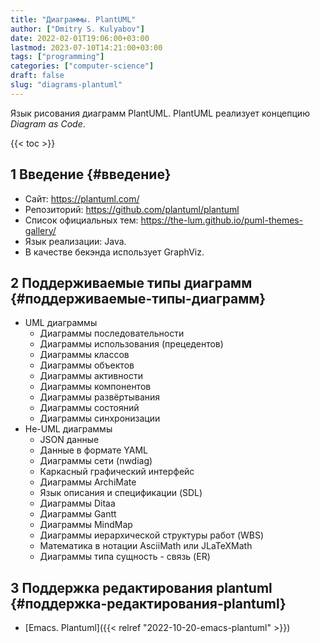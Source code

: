 ```yaml
---
title: "Диаграммы. PlantUML"
author: ["Dmitry S. Kulyabov"]
date: 2022-02-01T19:06:00+03:00
lastmod: 2023-07-10T14:21:00+03:00
tags: ["programming"]
categories: ["computer-science"]
draft: false
slug: "diagrams-plantuml"
---
```


Язык рисования диаграмм PlantUML. PlantUML реализует концепцию _Diagram as Code_.

<!--more-->

{{< toc >}}


## <span class="section-num">1</span> Введение {#введение}

-   Сайт: <https://plantuml.com/>
-   Репозиторий: <https://github.com/plantuml/plantuml>
-   Список официальных тем: <https://the-lum.github.io/puml-themes-gallery/>
-   Язык реализации: Java.
-   В качестве бекэнда использует GraphViz.


## <span class="section-num">2</span> Поддерживаемые типы диаграмм {#поддерживаемые-типы-диаграмм}

-   UML диаграммы
    -   Диаграммы последовательности
    -   Диаграммы использования (прецедентов)
    -   Диаграммы классов
    -   Диаграммы объектов
    -   Диаграммы активности
    -   Диаграммы компонентов
    -   Диаграммы развёртывания
    -   Диаграммы состояний
    -   Диаграммы синхронизации
-   Не-UML диаграммы
    -   JSON данные
    -   Данные в формате YAML
    -   Диаграммы сети (nwdiag)
    -   Каркасный графический интерфейс
    -   Диаграммы ArchiMate
    -   Язык описания и спецификации (SDL)
    -   Диаграммы Ditaa
    -   Диаграммы Gantt
    -   Диаграммы MindMap
    -   Диаграммы иерархической структуры работ (WBS)
    -   Математика в нотации AsciiMath или JLaTeXMath
    -   Диаграммы типа сущность - связь (ER)


## <span class="section-num">3</span> Поддержка редактирования plantuml {#поддержка-редактирования-plantuml}

-   [Emacs. Plantuml]({{< relref "2022-10-20-emacs-plantuml" >}})
